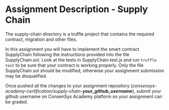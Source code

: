 # Assignment Description - Supply Chain

The supply-chain directory is a truffle project that contains the required contract, migration and other files.

In this assignment you will have to implement the smart contract SupplyChain following the instructions provided into the file SupplyChain.sol.
Look at the tests in SupplyChain.test.js and run `truffle test` to be sure that your contract is working properly.
Only the file SupplyChain.sol should be modified, otherwise your assignment submission may be disqualified.

Once pushed all the changes to your assignment repository (_consensys-academy-certification/supply-chain-**your_github_username**_), submit your github username on ConsenSys Academy platform so your assignment can be graded.
